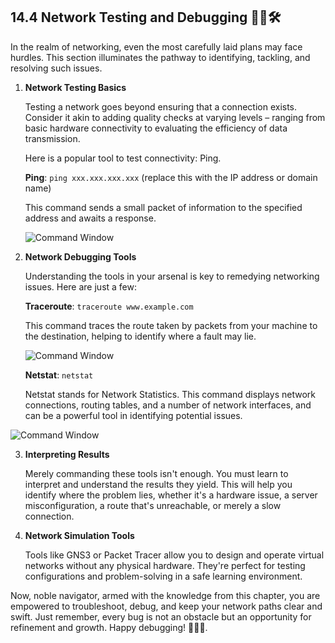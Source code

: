 ## 14.4 Network Testing and Debugging 🔎💡🛠️

In the realm of networking, even the most carefully laid plans may face hurdles. This section illuminates the pathway to identifying, tackling, and resolving such issues.

1. **Network Testing Basics**

   Testing a network goes beyond ensuring that a connection exists. Consider it akin to adding quality checks at varying levels – ranging from basic hardware connectivity to evaluating the efficiency of data transmission. 

   Here is a popular tool to test connectivity: Ping.

   **Ping**: `ping xxx.xxx.xxx.xxx` (replace this with the IP address or domain name)
   
   This command sends a small packet of information to the specified address and awaits a response. 

   ![Command Window](https://images.unsplash.com/photo-1618661086297-1ef8e8bb1182?ixid=MXwxMjA3fDB8MHxwaG90by1wYWdlfHx8fGVufDB8fHw%3D)

2. **Network Debugging Tools**

   Understanding the tools in your arsenal is key to remedying networking issues. Here are just a few:

   **Traceroute**: `traceroute www.example.com`
   
   This command traces the route taken by packets from your machine to the destination, helping to identify where a fault may lie.

   ![Command Window](https://images.unsplash.com/photo-1618820906912-ac227d786279?ixid=MXwxMjA3fDB8MHxwaG90by1wYWdlfHx8fGVufDB8fHw%3D)

   **Netstat**: `netstat`
   
   Netstat stands for Network Statistics. This command displays network connections, routing tables, and a number of network interfaces, and can be a powerful tool in identifying potential issues.
  
  ![Command Window](https://images.unsplash.com/photo-1618565466728-7cf80b442ed6?ixid=MXwxMjA3fDB8MHxwaG90by1wYWdlfHx8fGVufDB8fHw%3D)

3. **Interpreting Results**

   Merely commanding these tools isn't enough. You must learn to interpret and understand the results they yield. This will help you identify where the problem lies, whether it's a hardware issue, a server misconfiguration, a route that's unreachable, or merely a slow connection.

4. **Network Simulation Tools**

   Tools like GNS3 or Packet Tracer allow you to design and operate virtual networks without any physical hardware. They're perfect for testing configurations and problem-solving in a safe learning environment.

Now, noble navigator, armed with the knowledge from this chapter, you are empowered to troubleshoot, debug, and keep your network paths clear and swift. Just remember, every bug is not an obstacle but an opportunity for refinement and growth. Happy debugging! 🐞🔧🌐.